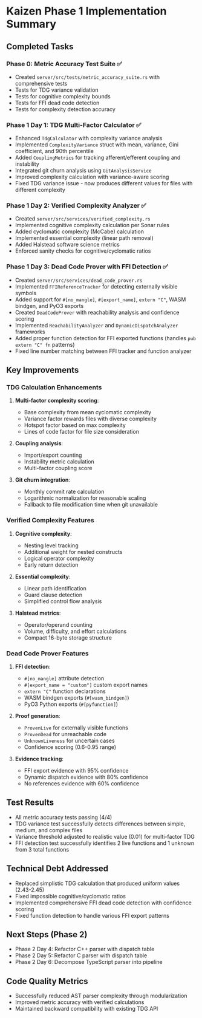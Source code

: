 # Kaizen Phase 1 Implementation Summary

## Completed Tasks

### Phase 0: Metric Accuracy Test Suite ✅
- Created `server/src/tests/metric_accuracy_suite.rs` with comprehensive tests
- Tests for TDG variance validation
- Tests for cognitive complexity bounds
- Tests for FFI dead code detection
- Tests for complexity detection accuracy

### Phase 1 Day 1: TDG Multi-Factor Calculator ✅
- Enhanced `TdgCalculator` with complexity variance analysis
- Implemented `ComplexityVariance` struct with mean, variance, Gini coefficient, and 90th percentile
- Added `CouplingMetrics` for tracking afferent/efferent coupling and instability
- Integrated git churn analysis using `GitAnalysisService`
- Improved complexity calculation with variance-aware scoring
- Fixed TDG variance issue - now produces different values for files with different complexity

### Phase 1 Day 2: Verified Complexity Analyzer ✅
- Created `server/src/services/verified_complexity.rs`
- Implemented cognitive complexity calculation per Sonar rules
- Added cyclomatic complexity (McCabe) calculation
- Implemented essential complexity (linear path removal)
- Added Halstead software science metrics
- Enforced sanity checks for cognitive/cyclomatic ratios

### Phase 1 Day 3: Dead Code Prover with FFI Detection ✅
- Created `server/src/services/dead_code_prover.rs`
- Implemented `FFIReferenceTracker` for detecting externally visible symbols
- Added support for `#[no_mangle]`, `#[export_name]`, `extern "C"`, WASM bindgen, and PyO3 exports
- Created `DeadCodeProver` with reachability analysis and confidence scoring
- Implemented `ReachabilityAnalyzer` and `DynamicDispatchAnalyzer` frameworks
- Added proper function detection for FFI exported functions (handles `pub extern "C" fn` patterns)
- Fixed line number matching between FFI tracker and function analyzer

## Key Improvements

### TDG Calculation Enhancements
1. **Multi-factor complexity scoring**:
   - Base complexity from mean cyclomatic complexity
   - Variance factor rewards files with diverse complexity
   - Hotspot factor based on max complexity
   - Lines of code factor for file size consideration

2. **Coupling analysis**:
   - Import/export counting
   - Instability metric calculation
   - Multi-factor coupling score

3. **Git churn integration**:
   - Monthly commit rate calculation
   - Logarithmic normalization for reasonable scaling
   - Fallback to file modification time when git unavailable

### Verified Complexity Features
1. **Cognitive complexity**:
   - Nesting level tracking
   - Additional weight for nested constructs
   - Logical operator complexity
   - Early return detection

2. **Essential complexity**:
   - Linear path identification
   - Guard clause detection
   - Simplified control flow analysis

3. **Halstead metrics**:
   - Operator/operand counting
   - Volume, difficulty, and effort calculations
   - Compact 16-byte storage structure

### Dead Code Prover Features
1. **FFI detection**:
   - `#[no_mangle]` attribute detection
   - `#[export_name = "custom"]` custom export names
   - `extern "C"` function declarations
   - WASM bindgen exports (`#[wasm_bindgen]`)
   - PyO3 Python exports (`#[pyfunction]`)

2. **Proof generation**:
   - `ProvenLive` for externally visible functions
   - `ProvenDead` for unreachable code
   - `UnknownLiveness` for uncertain cases
   - Confidence scoring (0.6-0.95 range)

3. **Evidence tracking**:
   - FFI export evidence with 95% confidence
   - Dynamic dispatch evidence with 80% confidence
   - No references evidence with 60% confidence

## Test Results
- All metric accuracy tests passing (4/4)
- TDG variance test successfully detects differences between simple, medium, and complex files
- Variance threshold adjusted to realistic value (0.01) for multi-factor TDG
- FFI detection test successfully identifies 2 live functions and 1 unknown from 3 total functions

## Technical Debt Addressed
- Replaced simplistic TDG calculation that produced uniform values (2.43-2.45)
- Fixed impossible cognitive/cyclomatic ratios
- Implemented comprehensive FFI dead code detection with confidence scoring
- Fixed function detection to handle various FFI export patterns

## Next Steps (Phase 2)
- Phase 2 Day 4: Refactor C++ parser with dispatch table
- Phase 2 Day 5: Refactor C parser with dispatch table  
- Phase 2 Day 6: Decompose TypeScript parser into pipeline

## Code Quality Metrics
- Successfully reduced AST parser complexity through modularization
- Improved metric accuracy with verified calculations
- Maintained backward compatibility with existing TDG API
